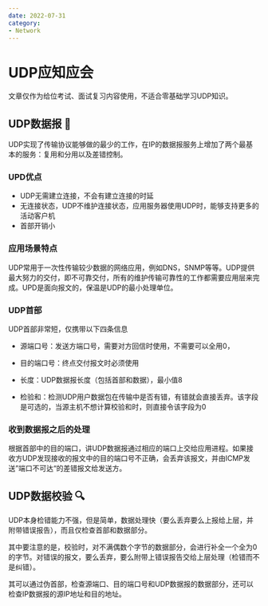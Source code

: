 ```yaml
---
date: 2022-07-31
category:
- Network
---
```


# UDP应知应会

文章仅作为给位考试、面试复习内容使用，不适合零基础学习UDP知识。

## UDP数据报 🤔

UDP实现了传输协议能够做的最少的工作，在IP的数据报服务上增加了两个最基本的服务：复用和分用以及差错控制。

### UPD优点

- UDP无需建立连接，不会有建立连接的时延
- 无连接状态，UDP不维护连接状态，应用服务器使用UDP时，能够支持更多的活动客户机
- 首部开销小

### 应用场景特点

UDP常用于一次性传输较少数据的网络应用，例如DNS，SNMP等等。UDP提供最大努力的交付，即不可靠交付，所有的维护传输可靠性的工作都需要应用层来完成。UPD是面向报文的，保温是UDP的最小处理单位。

### UDP首部

UDP首部非常短，仅携带以下四条信息

- 源端口号：发送方端口号，需要对方回信时使用，不需要可以全用0，

- 目的端口号：终点交付报文时必须使用

- 长度：UDP数据报长度（包括首部和数据），最小值8

- 检验和：检测UDP用户数据包在传输中是否有错，有错就会直接丢弃。该字段是可选的，当源主机不想计算校验和时，则直接令该字段为0

### 收到数据报之后的处理

根据首部中的目的端口，讲UDP数据报通过相应的端口上交给应用进程。如果接收方UDP发现接收的报文中的目的端口号不正确，会丢弃该报文，并由ICMP发送”端口不可达“的差错报文给发送方。

## UDP数据校验 🔍

UDP本身检错能力不强，但是简单，数据处理快（要么丢弃要么上报给上层，并附带错误报告），而且仅检查首部和数据部分。

其中要注意的是，校验时，对不满偶数个字节的数据部分，会进行补全一个全为0的字节。对错误的报文，要么丢弃，要么附带上错误报告交给上层处理（检错而不是纠错）。

其可以通过伪首部，检查源端口、目的端口号和UDP数据报的数据部分，还可以检查IP数据报的源IP地址和目的地址。



